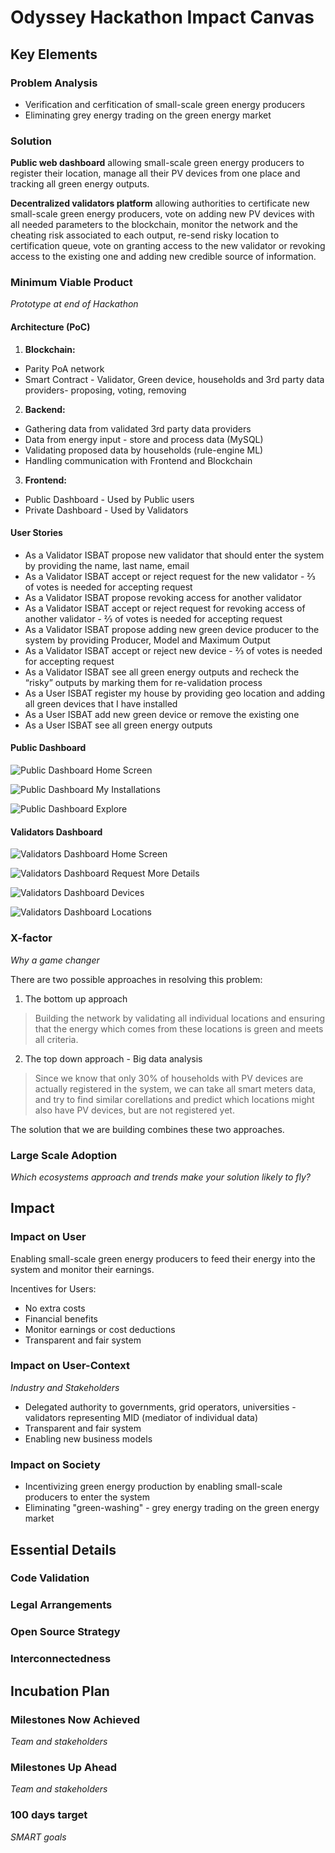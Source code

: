 # Odyssey Hackathon Impact Canvas

## Key Elements

### Problem Analysis
* Verification and cerfitication of small-scale green energy producers
* Eliminating grey energy trading on the green energy market

### Solution
**Public web dashboard** allowing small-scale green energy producers to register their location, manage all their PV devices from one place and tracking all green energy outputs.

**Decentralized validators platform** allowing authorities to certificate new small-scale green energy producers, vote on adding new PV devices with all needed parameters to the blockchain, monitor the network and the cheating risk associated to each output, re-send risky location to certification queue, vote on granting access to the new validator or revoking access to the existing one and adding new credible source of information.


### Minimum Viable Product 
_Prototype at end of Hackathon_

#### Architecture (PoC)

1. **Blockchain:**
* Parity PoA network
* Smart Contract - Validator, Green device, households and 3rd party data providers- proposing, voting, removing

2. **Backend:**
* Gathering data from validated 3rd party data providers 
* Data from energy input - store and process data (MySQL)
* Validating proposed data by households (rule-engine ML)
* Handling communication with Frontend and Blockchain

3. **Frontend:**
* Public Dashboard - Used by Public users
* Private Dashboard - Used by Validators

#### User Stories
* As a Validator ISBAT propose new validator that should enter the system by providing the name, last name, email 
* As a Validator ISBAT accept or reject request for the new validator - ⅔ of votes is needed for accepting request
* As a Validator ISBAT propose revoking access for another validator
* As a Validator ISBAT accept or reject request for revoking access of another validator - ⅔ of votes is needed for accepting request
* As a Validator ISBAT propose adding new green device producer to the system by providing Producer, Model and Maximum Output
* As a Validator ISBAT accept or reject new device - ⅔ of votes is needed for accepting request
* As a Validator ISBAT see all green energy outputs and recheck the “risky” outputs by marking them for re-validation process 
* As a User ISBAT register my house by providing geo location and adding all green devices that I have installed 
* As a User ISBAT add new green device or remove the existing one
* As a User ISBAT see all green energy outputs

#### Public Dashboard 

![Public Dashboard Home Screen](/screenshots/1_Home.png)

![Public Dashboard My Installations](/screenshots/2_MyInstallations.png)

![Public Dashboard Explore](/screenshots/3_Explore.png)

#### Validators Dashboard 

![Validators Dashboard Home Screen](/screenshots/1_AllRequests.png)

![Validators Dashboard Request More Details](/screenshots/1.1_MoreDetails.png)

![Validators Dashboard Devices](/screenshots/2_Devices.png)

![Validators Dashboard Locations](/screenshots/3_Locations.png)

### X-factor 
_Why a game changer_

There are two possible approaches in resolving this problem:
1. The bottom up approach 
> Building the network by validating all individual locations and ensuring that the energy which comes from these locations is green and meets all criteria.


2. The top down approach - Big data analysis 
> Since we know that only 30% of households with PV devices are actually registered in the system, we can take all smart meters data, and try to find similar corellations and predict which locations might also have PV devices, but are not registered yet.

The solution that we are building combines these two approaches.

### Large Scale Adoption 
_Which ecosystems approach and trends make your solution likely to fly?_


## Impact

### Impact on User
Enabling small-scale green energy producers to feed their energy into the system and monitor their earnings.

Incentives for Users:
* No extra costs
* Financial benefits
* Monitor earnings or cost deductions 
* Transparent and fair system

### Impact on User-Context 
_Industry and Stakeholders_
* Delegated authority to governments, grid operators, universities - validators representing MID (mediator of individual data)
* Transparent and fair system
* Enabling new business models 

### Impact on Society 
* Incentivizing green energy production by enabling small-scale producers to enter the system
* Eliminating "green-washing" - grey energy trading on the green energy market

## Essential Details

### Code Validation

### Legal Arrangements

### Open Source Strategy

### Interconnectedness

## Incubation Plan 

### Milestones Now Achieved 
_Team and stakeholders_

### Milestones Up Ahead 
_Team and stakeholders_

### 100 days target
_SMART goals_

